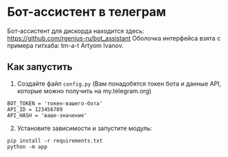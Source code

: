 # Бот-ассистент в телеграм
Бот-ассистент для дискорда находится здесь: https://github.com/rgenius-ru/bot_assistant
Оболочка интерфейса взята с примера гитхаба: tm-a-t Artyom Ivanov.

## Как запустить
1. Создайте файл `config.py` 
   (Вам понадобятся токен бота и данные API, которые можно получить на my.telegram.org)
```text
BOT_TOKEN = 'токен-вашего-бота'
API_ID = 123456789
API_HASH = 'ваше-значение'
```
2. Установите зависимости и запустите модуль:
```shell
pip install -r requirements.txt
python -m app
```
